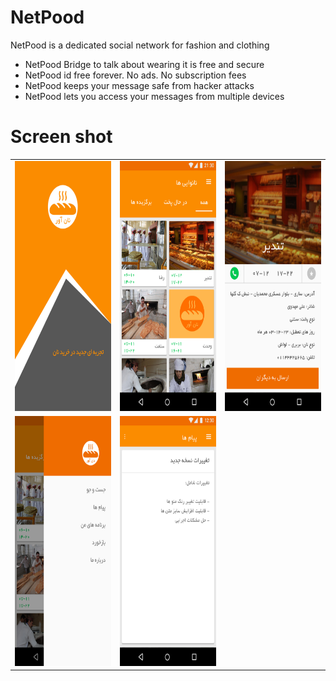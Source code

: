 # NetPood
NetPood is a dedicated social network for fashion and clothing 
* NetPood Bridge to talk about wearing it is free and secure
* NetPood id free forever. No ads. No subscription fees
* NetPood keeps your message safe from hacker attacks
* NetPood lets you access your messages from multiple devices
# Screen shot


<table style="width:100%">
  <tr>
    <td><img src="https://github.com/JaberBabaki/Bakershop/blob/master/pic/1-1.jpg" width="250" height="400" /></td>
    <td><img src="https://github.com/JaberBabaki/Bakershop/blob/master/pic/1.jpg" width="250" height="400" /></td>
    <td><img src="https://github.com/JaberBabaki/Bakershop/blob/master/pic/2.jpg" width="250" height="400" /></td>
  </tr>
  <tr>
    <td><img src="https://github.com/JaberBabaki/Bakershop/blob/master/pic/3.jpg" width="250" height="400" /></td>
    <td><img src="https://github.com/JaberBabaki/Bakershop/blob/master/pic/4.jpg" width="250" height="400" /></td>
  </tr>

</table>
